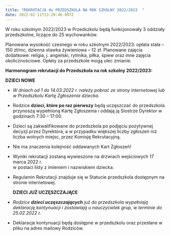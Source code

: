 ```yaml
---
title: "REKRUTACJA do PRZEDSZKOLA NA ROK SZKOLNY 2022/2023  "
date: 2022-02-11T13:20:46.097Z
---
```

W roku szkolnym 2022/2023 w Przedszkolu będą funkcjonowały 3 oddziały przedszkolne, liczące do 25 wychowanków.

Planowana wysokość czesnego w roku szkolnym 2022/2023: opłata stała – 150 zł/mc, dzienna stawka żywieniowa – 12 zł. Planowane zajęcia dodatkowe: religia, j. angielski, rytmika, piłka, śpiew oraz inne zajęcia okolicznościowe. Opłaty za przedszkole mogą ulec zmianie.

**Harmonogram rekrutacji do Przedszkola na rok szkolny 2022/2023:**

**DZIECI NOWE**

* *W dniach od 1 do 14.03.2022 r. należy pobrać ze strony internetowej lub w Przedszkolu Kartę Zgłoszenia dziecka.* 
* Rodzice **dzieci, które po raz pierwszy** będą uczęszczać do przedszkola przynoszą wypełnioną Kartę Zgłoszenia i oddają ją Siostrze Dyrektor w godzinach 7:30 – 17:00.
* Dzieci są zakwalifikowane do przedszkola po podjęciu pozytywnej decyzji przez Dyrektora, a w przypadku większej liczby zgłoszeń niż liczba wolnych miejsc, przez Komisję Rekrutacyjną.
* Nie ma znaczenia kolejność oddawanych Kart Zgłoszeń!
* Wyniki rekrutacji zostaną wywieszone na drzwiach wejściowych 17 marca 2022 r.\
  w postaci listy z imieniem i nazwiskiem dziecka.
* Regulamin Rekrutacji znajduje się w Statucie przedszkola dostępnym na stronie internetowej.

  **DZIECI JUŻ UCZĘSZCZAJĄCE**
* *Rodzice **dzieci uczęszczających** już do przedszkola wypełniają deklarację kontynuacji i zostawiają u nauczycielek grup, w terminie do 25.02.2022 r.*
* Deklaracje kontynuacji będą dostępne w przedszkolu oraz przesłane w pliku na adres mailowy Rodziców.